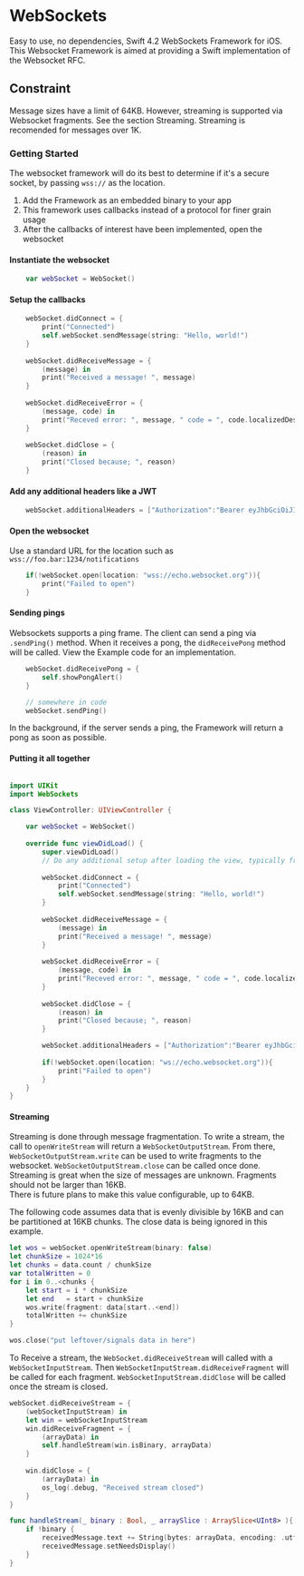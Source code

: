 # WebSockets
Easy to use, no dependencies, Swift 4.2 WebSockets Framework for iOS.  
This Websocket Framework is aimed at providing a Swift implementation of the Websocket RFC.

## Constraint
Message sizes have a limit of 64KB.  However, streaming is supported via Websocket fragments.  See the section Streaming.  Streaming is recomended for messages over 1K.

### Getting Started

The websocket framework will do its best to determine if it's a secure socket, by passing `wss://` as the location.

1. Add the Framework as an embedded binary to your app
2. This framework uses callbacks instead of a protocol for finer grain usage
3. After the callbacks of interest have been implemented, open the websocket

#### Instantiate the websocket
``` Swift
    var webSocket = WebSocket()
```

#### Setup the callbacks
``` Swift
    webSocket.didConnect = {
        print("Connected")
        self.webSocket.sendMessage(string: "Hello, world!")
    }
    
    webSocket.didReceiveMessage = {
        (message) in
        print("Received a message! ", message)
    }
    
    webSocket.didReceiveError = {
        (message, code) in
        print("Receved error: ", message, " code = ", code.localizedDescription)
    }
    
    webSocket.didClose = {
        (reason) in
        print("Closed because; ", reason)
    }
```

#### Add any additional headers like a JWT
``` Swift
    webSocket.additionalHeaders = ["Authorization":"Bearer eyJhbGciOiJIUzI1NiIsInR5cCI6IkpXVCJ9.eyJzdWIiOiIxMjM0NTY3ODkwIiwibmFtZSI6IkpvaG4gRG9lIiwiaWF0IjoxNTE2MjM5MDIyfQ.SflKxwRJSMeKKF2QT4fwpMeJf36POk6yJV_adQssw5c"]
```

#### Open the websocket
Use a standard URL for the location such as `wss://foo.bar:1234/notifications`
``` Swift
    if(!webSocket.open(location: "wss://echo.websocket.org")){
        print("Failed to open")
    }
```

#### Sending pings
Websockets supports a ping frame.  The client can send a ping via `.sendPing()` method.  When it receives a pong, the `didReceivePong` method will be called.  View the Example code for an implementation.

``` Swift
    webSocket.didReceivePong = {
        self.showPongAlert()
    }

    // somewhere in code
    webSocket.sendPing()

```
In the background, if the server sends a ping, the Framework will return a pong as soon as possible.

#### Putting it all together 

``` Swift

import UIKit
import WebSockets

class ViewController: UIViewController {

    var webSocket = WebSocket()
    
    override func viewDidLoad() {
        super.viewDidLoad()
        // Do any additional setup after loading the view, typically from a nib.
        
        webSocket.didConnect = {
            print("Connected")
            self.webSocket.sendMessage(string: "Hello, world!")
        }
        
        webSocket.didReceiveMessage = {
            (message) in
            print("Received a message! ", message)
        }
        
        webSocket.didReceiveError = {
            (message, code) in
            print("Receved error: ", message, " code = ", code.localizedDescription)
        }
        
        webSocket.didClose = {
            (reason) in
            print("Closed because; ", reason)
        }

        webSocket.additionalHeaders = ["Authorization":"Bearer eyJhbGciOiJIUzI1NiIsInR5cCI6IkpXVCJ9.eyJzdWIiOiIxMjM0NTY3ODkwIiwibmFtZSI6IkpvaG4gRG9lIiwiaWF0IjoxNTE2MjM5MDIyfQ.SflKxwRJSMeKKF2QT4fwpMeJf36POk6yJV_adQssw5c"]
        
        if(!webSocket.open(location: "ws://echo.websocket.org")){
            print("Failed to open")
        }
    }
}
```

#### Streaming
Streaming is done through message fragmentation.  To write a stream, the call to `openWriteStream` will return a `WebSocketOutputStream`.  From there, `WebSocketOutputStream.write` can be used
to write fragments to the websocket. `WebSocketOutputStream.close` can be called once done.   Streaming is great when the size of messages are unknown.  Fragments should not be larger than 16KB.  
There is future plans to make this value configurable, up to 64KB.

The following code assumes data that is evenly divisible by 16KB and can be partitioned at 16KB chunks.  The close data is being ignored in this example.

``` Swift
let wos = webSocket.openWriteStream(binary: false)
let chunkSize = 1024*16
let chunks = data.count / chunkSize
var totalWritten = 0
for i in 0..<chunks {
    let start = i * chunkSize
    let end   = start + chunkSize                   
    wos.write(fragment: data[start..<end])
    totalWritten += chunkSize
}

wos.close("put leftover/signals data in here")
```

To Receive a stream, the `WebSocket.didReceiveStream` will called with a `WebSocketInputStream`. Then `WebSocketInputStream.didReceiveFragment` will be called for each fragment. `WebSocketInputStream.didClose` will be called once the stream is closed.

``` Swift
webSocket.didReceiveStream = {
    (webSocketInputStream) in
    let win = webSocketInputStream
    win.didReceiveFragment = {
        (arrayData) in
        self.handleStream(win.isBinary, arrayData)
    }
    
    win.didClose = {
        (arrayData) in
        os_log(.debug, "Received stream closed")
    }
}

func handleStream(_ binary : Bool, _ arraySlice : ArraySlice<UInt8> ){
    if !binary {
        receivedMessage.text += String(bytes: arrayData, encoding: .utf8)!
        receivedMessage.setNeedsDisplay()
    }
}
```
